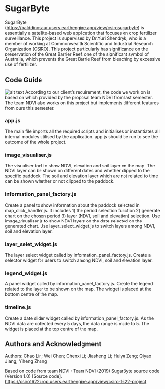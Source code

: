 # SugarByte

SugarByte (https://balddinosaur.users.earthengine.app/view/csirosugarbyte) is essentially a satellite-based web application that focuses on crop fertilizer surveillance. This project is supervised by Dr.Yuri Shendryk, who is a member of working at Commonwealth Scientific and Industrial Research Organization (CSIRO). This project particularly has significance on the preservation of the Great Barrier Reef, one of the significant symbol of Australia, which prevents the Great Barrie Reef from bleaching by excessive use of fertilizer. 

## Code Guide
![alt text](https://i.imgur.com/gMYPwhn.png)
According to our client’s requirement, the code we work on is based on which provided by the proposal team NDVI from last semester. The team NDVI also works on this project but implements different features from ours this semester.
### app.js
The main file imports all the required scripts and initialises or instantiates all internal modules utilised by the application. app.js should be run to see the outcome of the whole project.
### image_visualiser.js
The visualiser tool to show NDVI, elevation and soil layer on the map. The NDVI layer can be shown on different dates and whether clipped to the specific paddock.
The soil and elevation layer which are not related to time can be shown whether or not clipped to the paddock.
### information_panel_factory.js
Create a panel to show information about the paddock selected in map_click_handler.js. It includes 1) the period selection function 2) generate chart on the chosen period 3) layer (NDVI, soil and elevation) selection. Use image_visualiser.js to show NDVI layers on the date selected on the generated chart. Use layer_select_widget.js to switch layers among NDVI, soil and elevation layer.
### layer_selet_widget.js
The layer select widget called by information_panel_factory.js. Create a selector widget for users to switch among NDVI, soil and elevation layer. 
### legend_widget.js
A panel widget called by information_panel_factory.js. Create the legend related to the layer to be shown on the map. The widget is placed at the bottom centre of the map.
### timeline.js
Create a date slider widget called by information_panel_factory.js. As the NDVI data are collected every 5 days, the data range is made to 5. The widget is placed at the top centre of the map.


## Authors and Acknowledgment
Authors: Chao Lin; Wei Chen; Chenxi Li; Jiasheng Li; Huiyu Zeng; Qiyao Jiang; Yiheng Zhang

Based on code from team NDVI : Team NDVI (2019) SugarByte source code (Version 1.0) [Source code]. https://csiro1622crop.users.earthengine.app/view/csiro-1622-project
